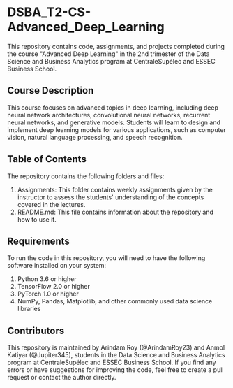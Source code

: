 # DSBA_T2-CS-Advanced_Deep_Learning
This repository contains code, assignments, and projects completed during the course "Advanced Deep Learning" in the 2nd trimester of the Data Science and Business Analytics program at CentraleSupélec and ESSEC Business School.

## Course Description
This course focuses on advanced topics in deep learning, including deep neural network architectures, convolutional neural networks, recurrent neural networks, and generative models. Students will learn to design and implement deep learning models for various applications, such as computer vision, natural language processing, and speech recognition.

## Table of Contents
The repository contains the following folders and files:

1. Assignments: This folder contains weekly assignments given by the instructor to assess the students' understanding of the concepts covered in the lectures.
2. README.md: This file contains information about the repository and how to use it.

## Requirements
To run the code in this repository, you will need to have the following software installed on your system:

1. Python 3.6 or higher
2. TensorFlow 2.0 or higher
3. PyTorch 1.0 or higher
4. NumPy, Pandas, Matplotlib, and other commonly used data science libraries

## Contributors
This repository is maintained by Arindam Roy (@ArindamRoy23) and Anmol Katiyar (@Jupiter345), students in the Data Science and Business Analytics program at CentraleSupélec and ESSEC Business School. If you find any errors or have suggestions for improving the code, feel free to create a pull request or contact the author directly.

